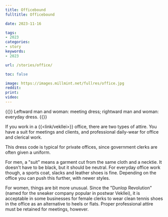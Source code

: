 ```yaml
---
title: Officebound
fulltitle: Officebound

date: 2023-11-16

tags:
- 2023
categories:
- story
keywords:
- 2023

url: /stories/office/

toc: false

image: https://images.millmint.net/fullres/office.jpg
reddit:
print:
video:
---
```

{{<note caption>}}
Leftward man and woman: meeting dress; rightward man and woman: everyday dress.
{{</note>}}

If you work in a {{<link/vekllei>}} office, there are two types of attire. You have a suit for meetings and clients, and professional daily-wear for office and clerical work.

This dress code is typical for private offices, since government clerks are often given a uniform.

For men, a "suit" means a garment cut from the same cloth and a necktie. It doesn't have to be black, but it should be neutral. For everyday office work though, a sports coat, slacks and leather shoes is fine. Depending on the office you can push this further, with newer styles.

For women, things are bit more unusual. Since the "Dunlop Revolution" (named for the sneaker company popular in postwar Vekllei), it is acceptable in some businesses for female clerks to wear clean tennis shoes in the office as an alternative to heels or flats. Proper professional attire must be retained for meetings, however.
